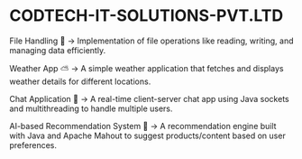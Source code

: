 # CODTECH-IT-SOLUTIONS-PVT.LTD
File Handling 📂 → Implementation of file operations like reading, writing, and managing data efficiently.

Weather App ⛅ → A simple weather application that fetches and displays weather details for different locations.

Chat Application 💬 → A real-time client-server chat app using Java sockets and multithreading to handle multiple users.

AI-based Recommendation System 🤖 → A recommendation engine built with Java and Apache Mahout to suggest products/content based on user preferences.
